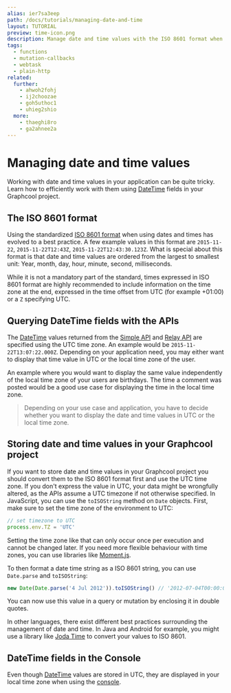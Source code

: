```yaml
---
alias: ier7sa3eep
path: /docs/tutorials/managing-date-and-time
layout: TUTORIAL
preview: time-icon.png
description: Manage date and time values with the ISO 8601 format when working with your GraphQL server.
tags:
  - functions
  - mutation-callbacks
  - webtask
  - plain-http
related:
  further:
    - ahwoh2fohj
    - ij2choozae
    - goh5uthoc1
    - uhieg2shio
  more:
    - thaeghi8ro
    - ga2ahnee2a
---
```


# Managing date and time values

Working with date and time values in your application can be quite tricky. Learn how to efficiently work with them using [DateTime](!alias-teizeit5se#DateTime) fields in your Graphcool project.

## The ISO 8601 format

Using the standardized [ISO 8601 format](https://en.wikipedia.org/wiki/ISO_8601) when using dates and times has evolved to a best practice.
A few example values in this format are `2015-11-22`, `2015-11-22T12:43Z`, `2015-11-22T12:43:30.123Z`. What is special about this format is that date and time values are ordered from the largest to smallest unit: Year, month, day, hour, minute, second, milliseconds.

While it is not a mandatory part of the standard, times expressed in ISO 8601 format are highly recommended to include information on the time zone at the end, expressed in the time offset from UTC (for example +01:00) or a `Z` specifying UTC.

## Querying DateTime fields with the APIs

The [DateTime](!alias-teizeit5se#DateTime) values returned from the [Simple API](!alias-heshoov3ai) and [Relay API](!alias-aizoong9ah) are specified using the UTC time zone. An example would be `2015-11-22T13:07:22.000Z`. Depending on your application need, you may either want to display that time value in UTC or the local time zone of the user.

An example where you would want to display the same value independently of the local time zone of your users are birthdays. The time a comment was posted would be a good use case for displaying the time in the local time zone.

> Depending on your use case and application, you have to decide whether you want to display the date and time values in UTC or the local time zone.

## Storing date and time values in your Graphcool project

If you want to store date and time values in your Graphcool project you should convert them to the ISO 8601 format first and use the UTC time zone. If you don't express the value in UTC, your data might be wrongfully altered, as the APIs assume a UTC timezone if not otherwise specified.
In JavaScript, you can use the `toISOString` method on `Date` objects. First, make sure to set the time zone of the environment to UTC:

```js
// set timezone to UTC
process.env.TZ = 'UTC'
```

Setting the time zone like that can only occur once per execution and cannot be changed later. If you need more flexible behaviour with time zones, you can use libraries like [Moment.js](http://momentjs.com/).

To then format a date time string as a ISO 8601 string, you can use `Date.parse` and `toISOString`:

```js
new Date(Date.parse('4 Jul 2012')).toISOString() // '2012-07-04T00:00:00.000Z'
```

You can now use this value in a query or mutation by enclosing it in double quotes.

In other languages, there exist different best practices surrounding the management of date and time. In Java and Android for example, you might use a library like [Joda Time](http://www.joda.org/joda-time/) to convert your values to ISO 8601.

## DateTime fields in the Console

Even though [DateTime](!alias-teizeit5se#DateTime) values are stored in UTC, they are displayed in your local time zone when using the [console](http://console.graph.cool).
